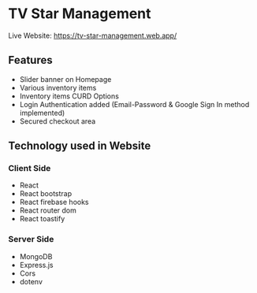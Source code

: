 # TV Star Management

Live Website: https://tv-star-management.web.app/

## Features

- Slider banner on Homepage
- Various inventory items
- Inventory items CURD Options
- Login Authentication added (Email-Password & Google Sign In method implemented)
- Secured checkout area

## Technology used in Website

### Client Side

- React
- React bootstrap
- React firebase hooks
- React router dom
- React toastify

### Server Side

- MongoDB
- Express.js
- Cors
- dotenv
